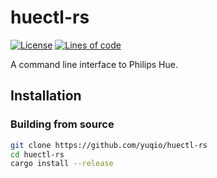 # huectl-rs

[![License](https://img.shields.io/github/license/yuqio/huectl-rs.svg)](https://github.com/yuqio/huectl-rs/blob/master/LICENSE)
[![Lines of code](https://tokei.rs/b1/github/yuqio/huectl-rs)]()

A command line interface to Philips Hue.

## Installation

### Building from source

```sh
git clone https://github.com/yuqio/huectl-rs
cd huectl-rs
cargo install --release
```
